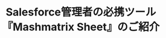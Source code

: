 ---
key: sponsor_mashmatrix
title: Salesforce管理者の必携ツール『Mashmatrix Sheet』のご紹介
format: short
tags:
  - sponsor
speakers:
  - ayako_suzuki
draft: false
---